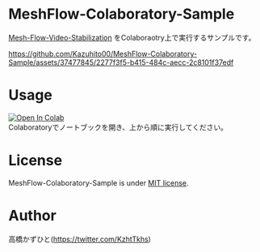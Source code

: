 # MeshFlow-Colaboratory-Sample
[Mesh-Flow-Video-Stabilization](https://github.com/sudheerachary/Mesh-Flow-Video-Stabilization) をColaboraotry上で実行するサンプルです。

https://github.com/Kazuhito00/MeshFlow-Colaboratory-Sample/assets/37477845/2277f3f5-b415-484c-aecc-2c8101f37edf

# Usage
[![Open In Colab](https://colab.research.google.com/assets/colab-badge.svg)](https://colab.research.google.com/github/Kazuhito00/MeshFlow-Colaboratory-Sample/blob/main/MeshFlow-Colaboratory-Sample.ipynb)<br>
Colaboratoryでノートブックを開き、上から順に実行してください。<br>

# License 
MeshFlow-Colaboratory-Sample is under [MIT license](LICENSE).

# Author
高橋かずひと(https://twitter.com/KzhtTkhs)
